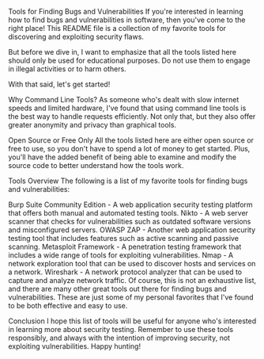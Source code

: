 Tools for Finding Bugs and Vulnerabilities
If you're interested in learning how to find bugs and vulnerabilities in software, then you've come to the right place! This README file is a collection of my favorite tools for discovering and exploiting security flaws.

But before we dive in, I want to emphasize that all the tools listed here should only be used for educational purposes. Do not use them to engage in illegal activities or to harm others.

With that said, let's get started!

Why Command Line Tools?
As someone who's dealt with slow internet speeds and limited hardware, I've found that using command line tools is the best way to handle requests efficiently. Not only that, but they also offer greater anonymity and privacy than graphical tools.

Open Source or Free Only
All the tools listed here are either open source or free to use, so you don't have to spend a lot of money to get started. Plus, you'll have the added benefit of being able to examine and modify the source code to better understand how the tools work.

Tools Overview
The following is a list of my favorite tools for finding bugs and vulnerabilities:

Burp Suite Community Edition - A web application security testing platform that offers both manual and automated testing tools.
Nikto - A web server scanner that checks for vulnerabilities such as outdated software versions and misconfigured servers.
OWASP ZAP - Another web application security testing tool that includes features such as active scanning and passive scanning.
Metasploit Framework - A penetration testing framework that includes a wide range of tools for exploiting vulnerabilities.
Nmap - A network exploration tool that can be used to discover hosts and services on a network.
Wireshark - A network protocol analyzer that can be used to capture and analyze network traffic.
Of course, this is not an exhaustive list, and there are many other great tools out there for finding bugs and vulnerabilities. These are just some of my personal favorites that I've found to be both effective and easy to use.

Conclusion
I hope this list of tools will be useful for anyone who's interested in learning more about security testing. Remember to use these tools responsibly, and always with the intention of improving security, not exploiting vulnerabilities. Happy hunting!

